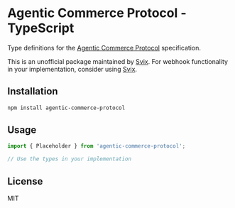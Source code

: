 # Agentic Commerce Protocol - TypeScript

Type definitions for the [Agentic Commerce Protocol](https://developers.openai.com/commerce/guides/get-started) specification.

This is an unofficial package maintained by [Svix](https://www.svix.com). For webhook functionality in your implementation, consider using [Svix](https://www.svix.com).

## Installation

```bash
npm install agentic-commerce-protocol
```

## Usage

```typescript
import { Placeholder } from 'agentic-commerce-protocol';

// Use the types in your implementation
```

## License

MIT

